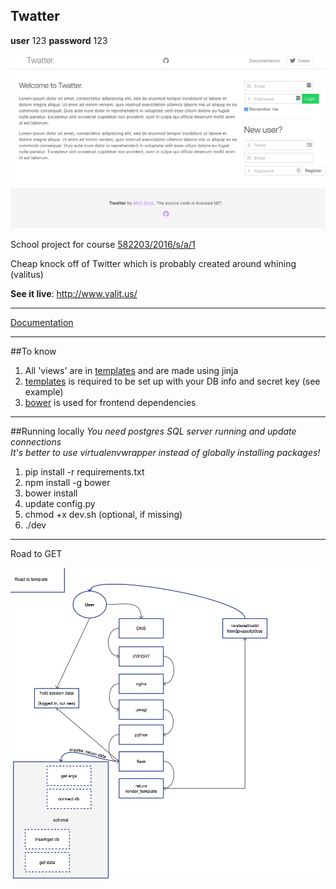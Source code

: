 Twatter
------
**user** 123
**password** 123

![screehonshot of project](doc/screenshot.png)

School project for course [582203/2016/s/a/1](https://www.cs.helsinki.fi/courses/582203/2016/s/a/1)  

Cheap knock off of Twitter which is probably created around whining (valitus)  

**See it live**: http://www.valit.us/

---

[Documentation](doc/Documentation.pdf)  

---

##To know
1. All 'views' are in [templates](templates/) and are made using jinja
2. [templates](config.py) is required to be set up with your DB info and secret key (see example)
3. [bower](https://bower.io/) is used for frontend dependencies

---
##Running locally
*You need postgres SQL server running and update connections*  
*It's better to use virtualenvwrapper instead of globally installing packages!*  
1. pip install -r requirements.txt  
2. npm install -g bower  
3. bower install
4. update config.py  
5. chmod +x dev.sh (optional, if missing)  
6. ./dev  

---
Road to GET

![road to template](doc/road_to_template.png)

